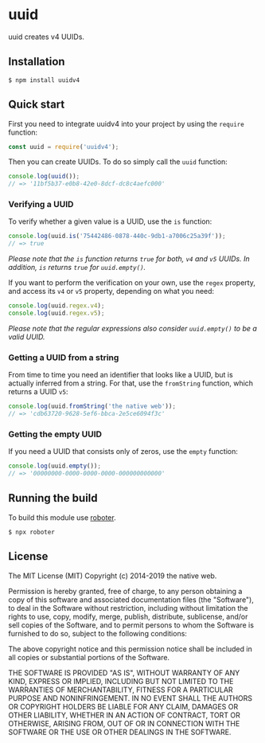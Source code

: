 # uuid

uuid creates v4 UUIDs.

## Installation

```shell
$ npm install uuidv4
```

## Quick start

First you need to integrate uuidv4 into your project by using the `require` function:

```javascript
const uuid = require('uuidv4');
```

Then you can create UUIDs. To do so simply call the `uuid` function:

```javascript
console.log(uuid());
// => '11bf5b37-e0b8-42e0-8dcf-dc8c4aefc000'
```

### Verifying a UUID

To verify whether a given value is a UUID, use the `is` function:

```javascript
console.log(uuid.is('75442486-0878-440c-9db1-a7006c25a39f'));
// => true
```

*Please note that the `is` function returns `true` for both, `v4` and `v5` UUIDs. In addition, `is` returns `true` for `uuid.empty()`.*

If you want to perform the verification on your own, use the `regex` property, and access its `v4` or `v5` property, depending on what you need:

```javascript
console.log(uuid.regex.v4);
console.log(uuid.regex.v5);
```

*Please note that the regular expressions also consider `uuid.empty()` to be a valid UUID.*

### Getting a UUID from a string

From time to time you need an identifier that looks like a UUID, but is actually inferred from a string. For that, use the `fromString` function, which returns a UUID `v5`:

```javascript
console.log(uuid.fromString('the native web'));
// => 'cdb63720-9628-5ef6-bbca-2e5ce6094f3c'
```

### Getting the empty UUID

If you need a UUID that consists only of zeros, use the `empty` function:

```javascript
console.log(uuid.empty());
// => '00000000-0000-0000-0000-000000000000'
```

## Running the build

To build this module use [roboter](https://www.npmjs.com/package/roboter).

```shell
$ npx roboter
```

## License

The MIT License (MIT)
Copyright (c) 2014-2019 the native web.

Permission is hereby granted, free of charge, to any person obtaining a copy of this software and associated documentation files (the "Software"), to deal in the Software without restriction, including without limitation the rights to use, copy, modify, merge, publish, distribute, sublicense, and/or sell copies of the Software, and to permit persons to whom the Software is furnished to do so, subject to the following conditions:

The above copyright notice and this permission notice shall be included in all copies or substantial portions of the Software.

THE SOFTWARE IS PROVIDED "AS IS", WITHOUT WARRANTY OF ANY KIND, EXPRESS OR IMPLIED, INCLUDING BUT NOT LIMITED TO THE WARRANTIES OF MERCHANTABILITY, FITNESS FOR A PARTICULAR PURPOSE AND NONINFRINGEMENT. IN NO EVENT SHALL THE AUTHORS OR COPYRIGHT HOLDERS BE LIABLE FOR ANY CLAIM, DAMAGES OR OTHER LIABILITY, WHETHER IN AN ACTION OF CONTRACT, TORT OR OTHERWISE, ARISING FROM, OUT OF OR IN CONNECTION WITH THE SOFTWARE OR THE USE OR OTHER DEALINGS IN THE SOFTWARE.
